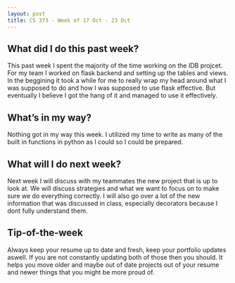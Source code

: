 ```yaml
---
layout: post
title: CS 373 - Week of 17 Oct - 23 Oct
---
```

## What did I do this past week?
This past week I spent the majority of the time working on the IDB projcet. For my team I worked on flask backend and setting up the tables and views. In the beggining it took a while for me to really wrap my head around what I was supposed to do and how I was supposed to use flask effective. But eventually I believe I got the hang of it and managed to use it effectively.

## What’s in my way?
Nothing got in my way this week. I utilized my time to write as many of the built in functions in python as I could so I could be prepared.

## What will I do next week?
Next week I will discuss with my teammates the new project that is up to look at. We will discuss strategies and what we want to focus on to make sure we do everything correctly. I will also go over a lot of the new information that was discussed in class, especially decorators because I dont fully understand them.

## Tip-of-the-week
Always keep your resume up to date and fresh, keep your portfolio updates aswell. If you are not constantly updating both of those then you should. It helps you move older and maybe out of date projects out of your resume and newer things that you might be more proud of.
